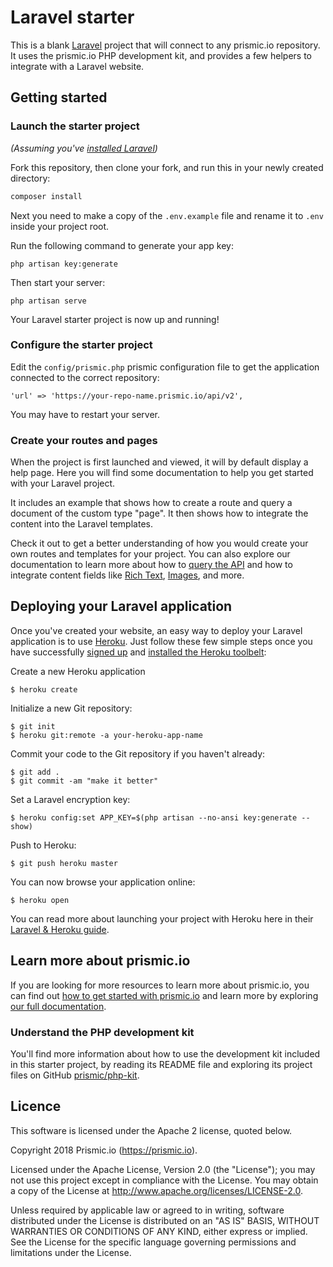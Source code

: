 # Laravel starter

This is a blank [Laravel](https://laravel.com) project that will connect to any prismic.io repository. It uses the prismic.io PHP development kit, and provides a few helpers to integrate with a Laravel website.

## Getting started

### Launch the starter project

*(Assuming you've [installed Laravel](https://laravel.com/docs/5.5/installation))*

Fork this repository, then clone your fork, and run this in your newly created directory:

``` bash
composer install
```

Next you need to make a copy of the `.env.example` file and rename it to `.env` inside your project root.

Run the following command to generate your app key:

```
php artisan key:generate
```

Then start your server:

```
php artisan serve
```

Your Laravel starter project is now up and running! 

### Configure the starter project

Edit the `config/prismic.php` prismic configuration file to get the application connected to the correct repository:

```
'url' => 'https://your-repo-name.prismic.io/api/v2',
```

You may have to restart your server.

### Create your routes and pages

When the project is first launched and viewed, it will by default display a help page. Here you will find some documentation to help you get started with your Laravel project.

It includes an example that shows how to create a route and query a document of the custom type "page". It then shows how to integrate the content into the Laravel templates. 

Check it out to get a better understanding of how you would create your own routes and templates for your project. You can also explore our documentation to learn more about how to [query the API](https://prismic.io/docs/php/query-the-api/how-to-query-the-api) and how to integrate content fields like [Rich Text](https://prismic.io/docs/php/templating/rich-text), [Images](https://prismic.io/docs/php/templating/image), and more.

## Deploying your Laravel application

Once you've created your website, an easy way to deploy your Laravel application is to use [Heroku](http://www.heroku.com). Just follow these few simple steps once you have successfully [signed up](https://id.heroku.com/signup/www-header) and [installed the Heroku toolbelt](https://toolbelt.heroku.com/):

Create a new Heroku application

```
$ heroku create
```

Initialize a new Git repository:

```
$ git init
$ heroku git:remote -a your-heroku-app-name
```

Commit your code to the Git repository if you haven't already:

```
$ git add .
$ git commit -am "make it better"
```

Set a Laravel encryption key:

```
$ heroku config:set APP_KEY=$(php artisan --no-ansi key:generate --show)
```

Push to Heroku:

```
$ git push heroku master
```

You can now browse your application online:

```
$ heroku open
```

You can read more about launching your project with Heroku here in their [Laravel & Heroku guide](https://devcenter.heroku.com/articles/getting-started-with-laravel).

## Learn more about prismic.io

If you are looking for more resources to learn more about prismic.io, you can find out [how to get started with prismic.io](https://prismic.io/quickstart#?lang=php) and learn more by exploring [our full documentation](https://prismic.io/docs/php/getting-started/with-the-php-starter-kit).

### Understand the PHP development kit

You'll find more information about how to use the development kit included in this starter project, by reading its README file and exploring its project files on GitHub [prismic/php-kit](https://github.com/prismicio/php-kit).

## Licence

This software is licensed under the Apache 2 license, quoted below.

Copyright 2018 Prismic.io (https://prismic.io).

Licensed under the Apache License, Version 2.0 (the "License"); you may not use this project except in compliance with the License. You may obtain a copy of the License at http://www.apache.org/licenses/LICENSE-2.0.

Unless required by applicable law or agreed to in writing, software distributed under the License is distributed on an "AS IS" BASIS, WITHOUT WARRANTIES OR CONDITIONS OF ANY KIND, either express or implied. See the License for the specific language governing permissions and limitations under the License.
